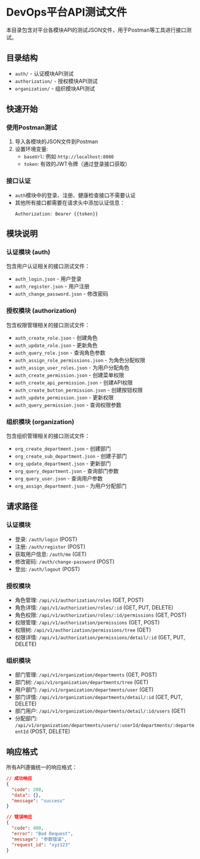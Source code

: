 # DevOps平台API测试文件

本目录包含对平台各模块API的测试JSON文件，用于Postman等工具进行接口测试。

## 目录结构

- `auth/` - 认证模块API测试
- `authorization/` - 授权模块API测试
- `organization/` - 组织模块API测试

## 快速开始

### 使用Postman测试

1. 导入各模块的JSON文件到Postman
2. 设置环境变量:
   - `baseUrl`: 例如 `http://localhost:8080`
   - `token`: 有效的JWT令牌（通过登录接口获取）

### 接口认证

- `auth`模块中的登录、注册、健康检查接口不需要认证
- 其他所有接口都需要在请求头中添加认证信息：
  ```
  Authorization: Bearer {{token}}
  ```

## 模块说明

### 认证模块 (auth)

包含用户认证相关的接口测试文件：

- `auth_login.json` - 用户登录
- `auth_register.json` - 用户注册
- `auth_change_password.json` - 修改密码

### 授权模块 (authorization)

包含权限管理相关的接口测试文件：

- `auth_create_role.json` - 创建角色
- `auth_update_role.json` - 更新角色
- `auth_query_role.json` - 查询角色参数
- `auth_assign_role_permissions.json` - 为角色分配权限
- `auth_assign_user_roles.json` - 为用户分配角色
- `auth_create_permission.json` - 创建菜单权限
- `auth_create_api_permission.json` - 创建API权限
- `auth_create_button_permission.json` - 创建按钮权限
- `auth_update_permission.json` - 更新权限
- `auth_query_permission.json` - 查询权限参数

### 组织模块 (organization)

包含组织管理相关的接口测试文件：

- `org_create_department.json` - 创建部门
- `org_create_sub_department.json` - 创建子部门
- `org_update_department.json` - 更新部门
- `org_query_department.json` - 查询部门参数
- `org_query_user.json` - 查询用户参数
- `org_assign_department.json` - 为用户分配部门

## 请求路径

### 认证模块

- 登录: `/auth/login` (POST)
- 注册: `/auth/register` (POST)
- 获取用户信息: `/auth/me` (GET)
- 修改密码: `/auth/change-password` (POST)
- 登出: `/auth/logout` (POST)

### 授权模块

- 角色管理: `/api/v1/authorization/roles` (GET, POST)
- 角色详情: `/api/v1/authorization/roles/:id` (GET, PUT, DELETE)
- 角色权限: `/api/v1/authorization/roles/:id/permissions` (GET, POST)
- 权限管理: `/api/v1/authorization/permissions` (GET, POST)
- 权限树: `/api/v1/authorization/permissions/tree` (GET)
- 权限详情: `/api/v1/authorization/permissions/detail/:id` (GET, PUT, DELETE)

### 组织模块

- 部门管理: `/api/v1/organization/departments` (GET, POST)
- 部门树: `/api/v1/organization/departments/tree` (GET)
- 用户部门: `/api/v1/organization/departments/user` (GET)
- 部门详情: `/api/v1/organization/departments/detail/:id` (GET, PUT, DELETE)
- 部门用户: `/api/v1/organization/departments/detail/:id/users` (GET)
- 分配部门: `/api/v1/organization/departments/users/:userId/departments/:departmentId` (POST, DELETE)

## 响应格式

所有API遵循统一的响应格式：

```json
// 成功响应
{
  "code": 200,
  "data": {},
  "message": "success"
}

// 错误响应
{
  "code": 400,
  "error": "Bad Request",
  "message": "参数错误",
  "request_id": "xyz123"
}
``` 